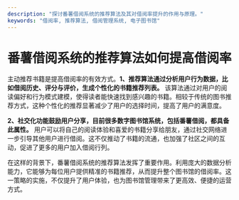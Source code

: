 ```yaml
---
description: "探讨番薯借阅系统的推荐算法及其对借阅率提升的作用与原理。"
keywords: "借阅率, 推荐算法, 借阅管理系统, 电子图书馆"
---
```

# 番薯借阅系统的推荐算法如何提高借阅率

主动推荐书籍是提高借阅率的有效方式。**1、推荐算法通过分析用户行为数据，比如借阅历史、评分与评价，生成个性化的书籍推荐列表。** 该算法通过对用户的阅读偏好和行为模式建模，使得读者能快速找到感兴趣的书籍。相较于传统的图书推荐方式，这种个性化的推荐显著减少了用户的选择时间，提高了用户的满意度。

**2、社交化功能鼓励用户分享，目前很多数字图书馆系统，包括番薯借阅，都具备此属性。** 用户可以将自己的阅读体验和喜爱的书籍分享给朋友，通过社交网络进一步引导其他用户进行借阅。这不仅推动了书籍的流通，也加强了社区之间的互动，促进了更多的用户加入借阅行列。

在这样的背景下，番薯借阅系统的推荐算法发挥了重要作用。利用庞大的数据分析能力，它能够为每位用户提供精准的书籍推荐，从而提升整个图书馆的借阅率。这一策略的实施，不仅提升了用户体验，也为图书馆管理带来了更高效、便捷的运营方式。
